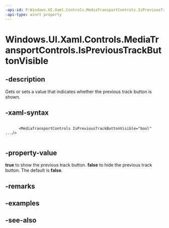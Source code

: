 ```yaml
---
-api-id: P:Windows.UI.Xaml.Controls.MediaTransportControls.IsPreviousTrackButtonVisible
-api-type: winrt property
---
```


<!-- Property syntax
public bool IsPreviousTrackButtonVisible { get;  set; }
-->

# Windows.UI.Xaml.Controls.MediaTransportControls.IsPreviousTrackButtonVisible

## -description
Gets or sets a value that indicates whether the previous track button is shown.


## -xaml-syntax
```xaml

      <MediaTransportControls IsPreviousTrackButtonVisible="bool" .../>
    
```


## -property-value
**true** to show the previous track button. **false** to hide the previous track button. The default is **false**.

## -remarks

## -examples

## -see-also
